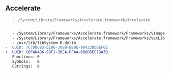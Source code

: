 ## Accelerate

> `/System/Library/Frameworks/Accelerate.framework/Accelerate`

```diff

   - /System/Library/Frameworks/Accelerate.framework/Frameworks/vImage.framework/vImage
   - /System/Library/Frameworks/Accelerate.framework/Frameworks/vecLib.framework/vecLib
   - /usr/lib/libSystem.B.dylib
-  UUID: 7C7D8683-5186-308B-BB0E-98423DDDEF0E
+  UUID: C6FAD4D6-98F1-3BEA-BFAA-6D6D5EE73A3D
   Functions: 0
   Symbols:   0
   CStrings:  0

```
